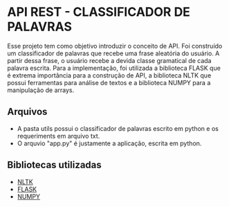 #  API REST - CLASSIFICADOR DE PALAVRAS 

Esse projeto tem como objetivo introduzir o conceito de API. Foi construído um classificador de palavras que recebe uma frase aleatória do usuário. A partir dessa frase, o usuário recebe a devida classe gramatical de cada palavra escrita. Para a implementação, foi utilizada a biblioteca FLASK que é extrema importância para a construção de API, a biblioteca NLTK que possui ferramentas para análise de textos e  a biblioteca NUMPY para a manipulação de arrays.

## Arquivos
*   A pasta utils possui o classificador de palavras escrito em python e os requeriments em arquivo txt.
*   O arquvio "app.py" é justamente a aplicação, escrita em python.

## Bibliotecas utilizadas
* [NLTK](https://www.nltk.org/) 
* [FLASK](https://flask.palletsprojects.com/en/2.2.0/)
* [NUMPY](https://numpy.org/)
